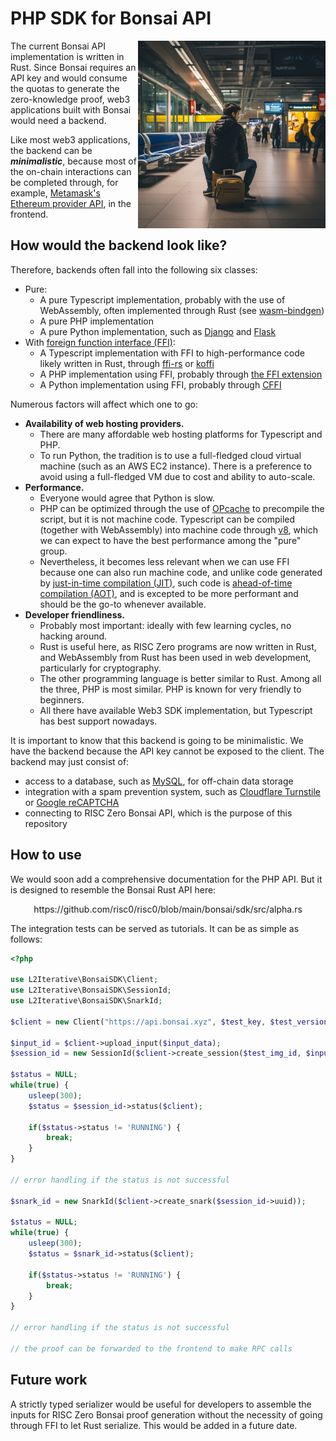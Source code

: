 # PHP SDK for Bonsai API

<img src="title.png" align="right" alt="a guy sitting on the subway station waiting for the train to arrive" width="300"/>

The current Bonsai API implementation is written in Rust. Since Bonsai requires an API key and would consume the quotas
to generate the zero-knowledge proof, web3 applications built with Bonsai would need a backend.

Like most web3 applications, the backend can be **_minimalistic_**, because most of the on-chain interactions can be completed 
through, for example, [Metamask's Ethereum provider API](https://docs.metamask.io/wallet/reference/provider-api/), in the frontend.

## How would the backend look like?

Therefore, backends often fall into the following six classes:
- Pure:
  * A pure Typescript implementation, probably with the use of WebAssembly, often implemented through Rust (see [wasm-bindgen](https://github.com/rustwasm/wasm-bindgen)) 
  * A pure PHP implementation  
  * A pure Python implementation, such as [Django](https://www.djangoproject.com/) and [Flask](https://github.com/pallets/flask)
- With  [foreign function interface (FFI)](https://en.wikipedia.org/wiki/Foreign_function_interface):
  * A Typescript implementation with FFI to high-performance code likely written in Rust, through [ffi-rs](https://github.com/zhangyuang/node-ffi-rs) or [koffi](https://github.com/Koromix/koffi)
  * A PHP implementation using FFI, probably through [the FFI extension](https://www.php.net/manual/en/book.ffi.php)
  * A Python implementation using FFI, probably through [CFFI](https://cffi.readthedocs.io/en/latest/)

Numerous factors will affect which one to go:
- **Availability of web hosting providers.**
  * There are many affordable web hosting platforms for Typescript and PHP. 
  * To run Python, the tradition is to use a full-fledged cloud virtual machine (such as an AWS EC2 instance). There is a preference to 
  avoid using a full-fledged VM due to cost and ability to auto-scale.
- **Performance.** 
  * Everyone would agree that Python is slow. 
  * PHP can be optimized through the use of [OPcache](https://www.php.net/manual/en/book.opcache.php) 
to precompile the script, but it is not machine code. Typescript can be compiled (together with WebAssembly) 
into machine code through [v8](https://v8.dev/), which we can expect to have the best performance among the "pure" group. 
  * Nevertheless, it becomes less relevant when we can use FFI because one can also run machine code, and unlike code 
generated by [just-in-time compilation (JIT)](https://en.wikipedia.org/wiki/Just-in-time_compilation), such code is 
[ahead-of-time compilation (AOT)](https://en.wikipedia.org/wiki/Ahead-of-time_compilation), and is excepted to be more 
performant and should be the go-to whenever available.
- **Developer friendliness.** 
  * Probably most important: ideally with few learning cycles, no hacking around.
  * Rust is useful here, as RISC Zero programs are now written in Rust, and WebAssembly from Rust has been 
used in web development, particularly for cryptography.
  * The other programming language is better similar to Rust. Among all the three, PHP is most similar. PHP is known for very friendly to beginners.
  * All there have available Web3 SDK implementation, but Typescript has best support nowadays. 

It is important to know that this backend is going to be minimalistic. We have the backend because the API key cannot be 
exposed to the client. The backend may just consist of:
- access to a database, such as [MySQL](https://www.mysql.com/), for off-chain data storage
- integration with a spam prevention system, such as [Cloudflare Turnstile](https://www.cloudflare.com/products/turnstile/) or [Google reCAPTCHA](https://www.google.com/recaptcha/about/)
- connecting to RISC Zero Bonsai API, which is the purpose of this repository

## How to use

We would soon add a comprehensive documentation for the PHP API. But it is designed to resemble the Bonsai Rust API here:

<center>
https://github.com/risc0/risc0/blob/main/bonsai/sdk/src/alpha.rs
</center>

The integration tests can be served as tutorials. It can be as simple as follows:
```php
<?php

use L2Iterative\BonsaiSDK\Client;
use L2Iterative\BonsaiSDK\SessionId;
use L2Iterative\BonsaiSDK\SnarkId;

$client = new Client("https://api.bonsai.xyz", $test_key, $test_version);

$input_id = $client->upload_input($input_data);
$session_id = new SessionId($client->create_session($test_img_id, $input_id, []));

$status = NULL;
while(true) {
    usleep(300);
    $status = $session_id->status($client);
    
    if($status->status != 'RUNNING') {
        break;
    }
}

// error handling if the status is not successful

$snark_id = new SnarkId($client->create_snark($session_id->uuid));

$status = NULL;
while(true) {
    usleep(300);
    $status = $snark_id->status($client);
    
    if($status->status != 'RUNNING') {
        break;
    }
}

// error handling if the status is not successful

// the proof can be forwarded to the frontend to make RPC calls

```

## Future work

A strictly typed serializer would be useful for developers to assemble the inputs for RISC Zero Bonsai proof generation 
without the necessity of going through FFI to let Rust serialize. This would be added in a future date.